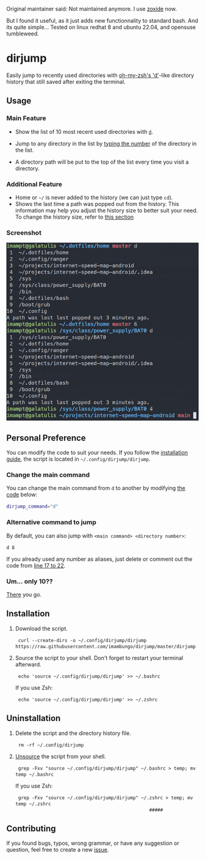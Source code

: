 Original maintainer said:
   Not maintained anymore. I use [zoxide](https://github.com/ajeetdsouza/zoxide) now.

But I found it useful, as it just adds new functionnality to standard bash. And its quite simple...
Tested on linux redhat 8 and ubuntu 22.04, and opensuse tumbleweed.

# dirjump

Easily jump to recently used directories with
[oh-my-zsh's 'd'](https://superuser.com/a/664139/943615)-like directory history
that still saved after exiting the terminal.

## Usage

### Main Feature

- Show the list of 10 most recent used directories with [`d`](#change-the-main-command).
 
- Jump to any directory in the list by [typing the number](#alternative-command-to-jump) of the directory in the list.

- A directory path will be put to the top of the list every time you visit a directory.

### Additional Feature

- Home or `~/` is never added to the history (we can just type `cd`).
- Shows the last time a path was popped out from the history. This information may help you adjust the history size to better suit your need. To change the history size, refer to [this section](#um-only-10)
        
### Screenshot

![](dirjump_screenshot.png)

## Personal Preference

You can modify the code to suit your needs. If you follow the [installation guide](#installation), the script is located in `~/.config/dirjump/dirjump`.

### Change the main command

You can change the main command from `d` to another by modifying [the code](https://github.com/imambungo/dirjump/blob/master/dirjump#L3) below:

```bash
dirjump_command="d"
```

### Alternative command to jump

By default, you can also jump with `<main command> <directory number>`:
```
d 8
```
If you already used any number as aliases, just delete or comment out the code from [line 17 to 22](https://github.com/imambungo/dirjump/blob/master/dirjump#L12).

### Um... only 10??

[There](https://github.com/imambungo/dirjump/blob/master/dirjump#L7) you go.

## Installation

1. Download the script.

        curl --create-dirs -o ~/.config/dirjump/dirjump https://raw.githubusercontent.com/imambungo/dirjump/master/dirjump

2. Source the script to your shell. Don't forget to restart your terminal afterward.

        echo 'source ~/.config/dirjump/dirjump' >> ~/.bashrc

   If you use Zsh:

        echo 'source ~/.config/dirjump/dirjump' >> ~/.zshrc

## Uninstallation

1. Delete the script and the directory history file.

        rm -rf ~/.config/dirjump

2. [Unsource](https://stackoverflow.com/a/5413132/9157799) the script from your shell.

        grep -Fxv "source ~/.config/dirjump/dirjump" ~/.bashrc > temp; mv temp ~/.bashrc

   If you use Zsh:
   
        grep -Fxv "source ~/.config/dirjump/dirjump" ~/.zshrc > temp; mv temp ~/.zshrc
                                                        #####

## Contributing

If you found bugs, typos, wrong grammar, or have any suggestion or question,
feel free to create a new [issue](https://github.com/imambungo/dirjump/issues).
